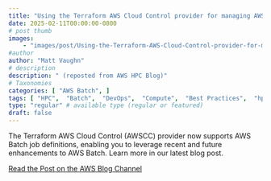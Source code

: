 ```yaml
---
title: "Using the Terraform AWS Cloud Control provider for managing AWS Batch resources"
date: 2025-02-11T00:00:00-0800
# post thumb
images:
    - "images/post/Using-the-Terraform-AWS-Cloud-Control-provider-for-managing-AWS-Batch-resources-1120x630.png"
#author
author: "Matt Vaughn"
# description
description: " (reposted from AWS HPC Blog)"
# Taxonomies
categories: [ "AWS Batch", ]
tags: [ "HPC",  "Batch",  "DevOps",  "Compute",  "Best Practices",  "hpcblog", ]
type: "regular" # available type (regular or featured)
draft: false
---
```


The Terraform AWS Cloud Control (AWSCC) provider now supports AWS Batch job definitions, enabling you to leverage recent and future enhancements to AWS Batch. Learn more in our latest blog post.

<a href="https://aws.amazon.com/blogs/hpc/using-the-terraform-aws-cloud-control-provider-for-managing-aws-batch-resources/" class="btn btn-primary btn-lg active" role="button" aria-pressed="true" style="margin-top: 8px;">Read the Post on the AWS Blog Channel</a>